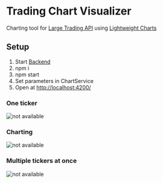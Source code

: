 # Trading Chart Visualizer
Charting tool for [Large Trading API](https://github.com/janv93/LargeTradingAPI) using [Lightweight Charts](https://github.com/tradingview/lightweight-charts)

## Setup
1. Start [Backend](https://github.com/janv93/large-trading-api)
2. npm i
3. npm start
4. Set parameters in ChartService
5. Open at [http://localhost:4200/](http://localhost:4200/)

### One ticker
![not available](https://raw.githubusercontent.com/janv93/trading-chart-visualizer/main/github-content/chart.png)

### Charting
![not available](https://raw.githubusercontent.com/janv93/trading-chart-visualizer/main/github-content/chart-charting.png)

### Multiple tickers at once
![not available](https://raw.githubusercontent.com/janv93/trading-chart-visualizer/main/github-content/multi-chart.png)
